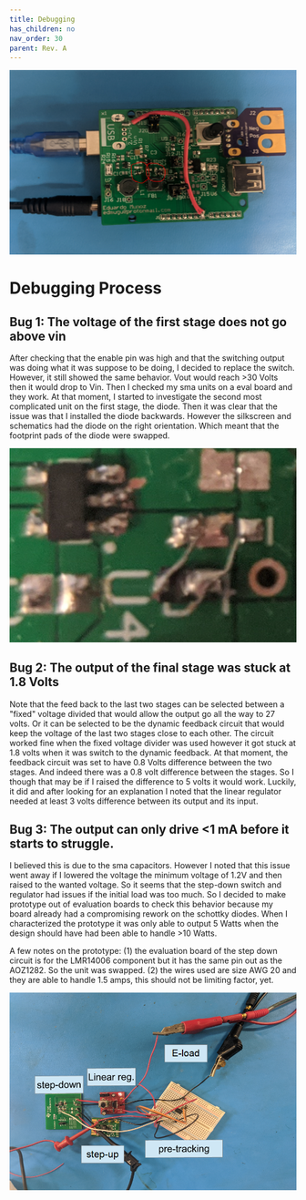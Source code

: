```yaml
---
title: Debugging
has_children: no
nav_order: 30
parent: Rev. A
---
```

![board bring up](https://raw.githubusercontent.com/edmugu/arduino_adjustable_power_supply/master/documentation/snippets/picture%20of%20bringup.PNG  "board bring up")


# Debugging Process
## Bug 1: The voltage of the first stage does not go above vin
After checking that the enable pin was high and that the switching output was doing what it was suppose to be doing, I decided to replace the switch. However, it still showed the same behavior. Vout would reach >30 Volts then it would drop to Vin. Then I checked my sma units on a eval board and they work. At that moment, I started to investigate the second most complicated unit on the first stage, the diode. Then it was clear that the issue was that I installed the diode backwards. However the silkscreen and schematics had the diode on the right orientation. Which meant that the footprint pads of the diode were swapped. 



![diode zoomed](https://raw.githubusercontent.com/edmugu/arduino_adjustable_power_supply/master/documentation/snippets/diode_zoomed.PNG  "diode zoomed")



## Bug 2: The output of the final stage was stuck at 1.8 Volts
Note that the feed back to the last two stages can be selected between a "fixed" voltage divided that would allow the output go all the way to 27 volts. Or it can be selected to be the dynamic feedback circuit that would keep the voltage of the last two stages close to each other. The circuit worked fine when the fixed voltage divider was used however it got stuck at 1.8 volts when it was switch to the dynamic feedback. At that moment, the feedback circuit was set to have 0.8 Volts difference between the two stages. And indeed there was a 0.8 volt difference between the stages. So I though that may be if I raised the difference to 5 volts it would work. Luckily, it did and after looking for an explanation I noted that the linear regulator needed at least 3 volts difference between its output and its input. 
	
## Bug 3: The output can only drive <1 mA before it starts to struggle. 
I believed this is due to the sma capacitors. However I noted that this issue went away if I lowered the voltage the minimum voltage of 1.2V and then raised to the wanted voltage. So it seems that the step-down switch and regulator had issues if the initial load was too much. So I decided to make prototype out of evaluation boards to check this behavior because my board already had a compromising rework on the schottky diodes. When I characterized the prototype it was only able to output 5 Watts when the design should have had been able to handle >10 Watts. 

A few notes on the prototype: 
	(1) the evaluation board of the step down circuit is for the LMR14006 component but it has the same pin out as the AOZ1282. So the unit was swapped.
	(2) the wires used are size AWG 20 and they are able to handle 1.5 amps, this should not be limiting factor, yet. 
	
![prototype out of eval boards](https://raw.githubusercontent.com/edmugu/arduino_adjustable_power_supply/master/documentation/snippets/debugging.PNG  "prototype out of eval boards")

